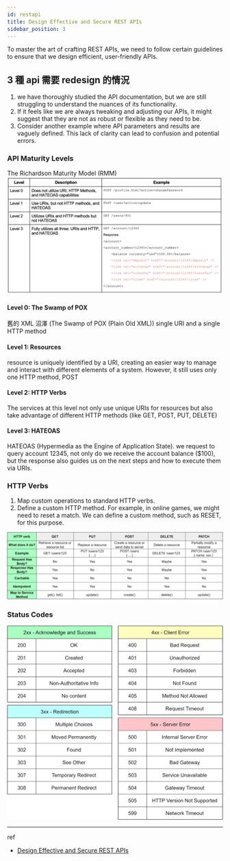 ```yaml
---
id: restapi
title: Design Effective and Secure REST APIs
sidebar_position: 3
---
```


To master the art of crafting REST APIs, we need to follow certain guidelines to ensure that we design efficient, user-friendly APIs.

## 3 種 api 需要 redesign 的情況

1. we have thoroughly studied the API documentation, but we are still struggling to understand the nuances of its functionality.
2. If it feels like we are always tweaking and adjusting our APIs, it might suggest that they are not as robust or flexible as they need to be.
3. Consider another example where API parameters and results are vaguely defined. This lack of clarity can lead to confusion and potential errors.

### API Maturity Levels

The Richardson Maturity Model (RMM)
![](assets/Maturity%20Levels.png)

#### Level 0: The Swamp of POX

舊的 XML 沼澤 (The Swamp of POX (Plain Old XML))
single URI and a single HTTP method

#### Level 1: Resources

resource is uniquely identified by a URI, creating an easier way to manage and interact with different elements of a system.
However, it still uses only one HTTP method, POST

#### Level 2: HTTP Verbs

The services at this level not only use unique URIs for resources but also take advantage of different HTTP methods (like GET, POST, PUT, DELETE)

#### Level 3: HATEOAS

HATEOAS (Hypermedia as the Engine of Application State).
we request to query account 12345, not only do we receive the account balance ($100), but the response also guides us on the next steps and how to execute them via URIs.

### HTTP Verbs

1. Map custom operations to standard HTTP verbs.
2. Define a custom HTTP method. For example, in online games, we might need to reset a match. We can define a custom method, such as RESET, for this purpose.

![](assets/HTTP%20Verbs.png)

### Status Codes

![](assets/Status%20Codes.png)

---

ref

- [Design Effective and Secure REST APIs](https://blog.bytebytego.com/p/design-effective-and-secure-rest?utm_source=substack&utm_medium=email)

